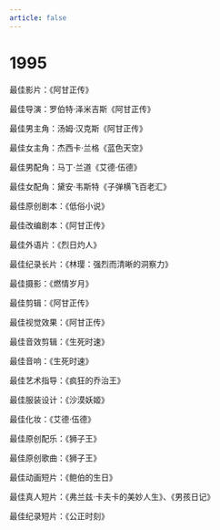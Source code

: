 ```yaml
---
article: false
---
```


# 1995

最佳影片：《阿甘正传》

最佳导演：罗伯特·泽米吉斯《阿甘正传》

最佳男主角：汤姆·汉克斯《阿甘正传》

最佳女主角：杰西卡·兰格《蓝色天空》

最佳男配角：马丁·兰道《艾德·伍德》

最佳女配角：黛安·韦斯特《子弹横飞百老汇》

最佳原创剧本：《低俗小说》

最佳改编剧本：《阿甘正传》

最佳外语片：《烈日灼人》

最佳纪录长片：《林璎：强烈而清晰的洞察力》

最佳摄影：《燃情岁月》

最佳剪辑：《阿甘正传》

最佳视觉效果：《阿甘正传》

最佳音效剪辑：《生死时速》

最佳音响：《生死时速》

最佳艺术指导：《疯狂的乔治王》

最佳服装设计：《沙漠妖姬》

最佳化妆：《艾德·伍德》

最佳原创配乐：《狮子王》

最佳原创歌曲：《狮子王》

最佳动画短片：《鲍伯的生日》

最佳真人短片：《弗兰兹·卡夫卡的美妙人生》、《男孩日记》

最佳纪录短片：《公正时刻》